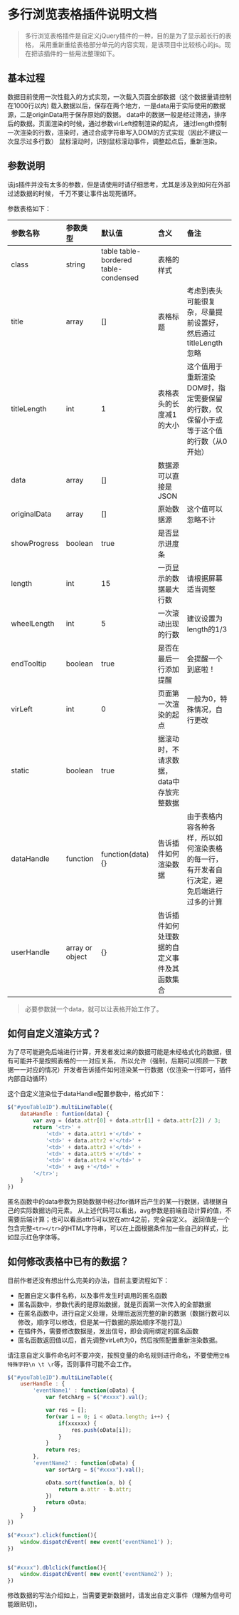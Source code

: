 # 多行浏览表格插件说明文档

>多行浏览表格插件是自定义jQuery插件的一种，目的是为了显示超长行的表格，
采用重新重绘表格部分单元的内容实现，是该项目中比较核心的js。现在把该插件的一些用法整理如下。

## 基本过程

数据目前使用一次性载入的方式实现，一次载入页面全部数据（这个数据量请控制在1000行以内)
载入数据以后，保存在两个地方，一是data用于实际使用的数据源，二是originData用于保存原始的数据。
data中的数据一般是经过筛选，排序后的数据。页面渲染的时候，通过参数virLeft控制渲染的起点，
通过length控制一次渲染的行数，渲染时，通过合成字符串写入DOM的方式实现（因此不建议一次显示过多行数）
鼠标滚动时，识别鼠标滚动事件，调整起点后，重新渲染。

## 参数说明

该js插件并没有太多的参数，但是请使用时请仔细思考，尤其是涉及到如何在外部过滤数据的时候，
千万不要让事件出现死循环。

参数表格如下：

| 参数名称 | 参数类型 | 默认值 | 含义 | 备注 |
| :------ | :------ | :------ | :------ |  :------ |
| class | string |  table table-bordered table-condensed | 表格的样式 | |
| title | array | [] | 表格标题 | 考虑到表头可能很复杂，尽量提前设置好，然后通过titleLength忽略 |
| titleLength | int | 1  | 表格表头的长度减1的大小 | 这个值用于重新渲染DOM时，指定需要保留的行数，仅保留小于或等于这个值的行数（从0开始）|
| data | array | []  | 数据源可以直接是JSON | |
| originalData | array | [] | 原始数据源 | 这个值可以忽略不计 |
| showProgress | boolean | true | 是否显示进度条 | |
| length |int |  15  | 一页显示的数据最大行数  |请根据屏幕适当调整 |
| wheelLength | int |  5 | 一次滚动出现的行数 | 建议设置为length的1/3|
| endTooltip | boolean | true | 是否在最后一行添加提醒 | 会提醒一个到底啦！ |
| virLeft | int | 0  | 页面第一次渲染的起点 | 一般为0，特殊情况，自行更改 |
| static | boolean |  true | 据滚动时，不请求数据，data中存放完整数据 | |
| dataHandle | function | function(data){}  |告诉插件如何渲染数据 | 由于表格内容各种各样，所以如何渲染表格的每一行，有开发者自行决定，避免后端进行过多的计算 |
| userHandle | array or object | {} | 告诉插件如何处理数据的自定义事件及其函数集合 | |

>必要参数就一个data，就可以让表格开始工作了。

## 如何自定义渲染方式？

为了尽可能避免后端进行计算，开发者发过来的数据可能是未经格式化的数据，很有可能并不是按照表格的一一对应关系，
所以允许（强制，后期可以照顾一下数据一一对应的情况）开发者告诉插件如何渲染某一行数据（仅渲染一行即可，插件内部自动循环）

这个自定义渲染位于dataHandle配置参数中，格式如下：

```javascript
$("#youTableID").multiLineTable({
    dataHandle : funtion(data) {
        var avg = (data.attr[0] + data.attr[1] + data.attr[2]) / 3;
        return '<tr>' +
            '<td>' + data.attr1 +'</td>' +
            '<td>' + data.attr2 +'</td>' +
            '<td>' + data.attr3 +'</td>' +
            '<td>' + data.attr5 +'</td>' +
            '<td>' + data.attr4 +'</td>' +
            '<td>' + avg +'</td>' +
        '</tr>';
    }
})
```

匿名函数中的data参数为原始数据中经过for循环后产生的某一行数据，请根据自己的实际数据访问元素。
从上述代码可以看出，avg参数是前端自动计算的值，不需要后端计算；也可以看出attr5可以放在attr4之前，完全自定义。
返回值是一个包含完整`<tr></tr>`的HTML字符串，可以在上面根据条件加一些自己的样式，比如显示红色字体等。

## 如何修改表格中已有的数据？

目前作者还没有想出什么完美的办法，目前主要流程如下：

- 配置自定义事件名称，以及事件发生时调用的匿名函数
- 匿名函数中，参数代表的是原始数据，就是页面第一次传入的全部数据
- 在匿名函数中，进行自定义处理，处理后返回完整的新的数据（数据行数可以修改，顺序可以修改，但是某一行数据的原始顺序不能打乱）
- 在插件外，需要修改数据是，发出信号，即会调用绑定的匿名函数
- 匿名函数返回值以后，首先调整virLeft为0，然后按照配置重新渲染数据。

请注意自定义事件命名时不要冲突，按照变量的命名规则进行命名，不要使用`空格 特殊字符\n \t \r`等，否则事件可能不会工作。

```javascript
$("#youTableID").multiLineTable({
    userHandle : {
        'eventName1' : function(oData) {
            var fetchArg = $("#xxxx").val();

            var res = [];
            for(var i = 0; i < oData.length; i++) {
                if(xxxxxx) {
                    res.push(oData[i]);
                }
            }
            return res;
        },
        'eventName2' : function(oData) {
            var sortArg = $("#xxxx").val();

            oData.sort(function(a, b) {
                return a.attr - b.attr;
            })
            return oData;
        }
    }
})

$("#xxxx").click(function(){
    window.dispatchEvent( new event('eventName1') );
})


$("#xxxx").dblclick(function(){
    window.dispatchEvent( new event('eventName2') );
})
```

修改数据的写法介绍如上，当需要更新数据时，请发出自定义事件（理解为信号可能跟贴切)。